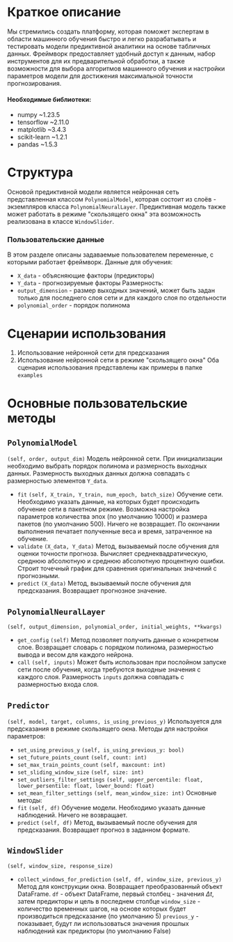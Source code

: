 # Краткое описание
Мы стремились создать платформу, которая поможет экспертам в области машинного обучения быстро и легко разрабатывать и тестировать модели предиктивной аналитики на основе табличных данных. Фреймворк предоставляет удобный доступ к данным, набор инструментов для их предварительной обработки, а также возможности для выбора алгоритмов машинного обучения и настройки параметров модели для достижения максимальной точности прогнозирования.
#### Необходимые библиотеки:
* numpy ~1.23.5
* tensorflow ~2.11.0
* matplotlib ~3.4.3
* scikit-learn ~1.2.1
* pandas ~1.5.3
# Структура
Основой предиктивной модели является нейронная сеть представленная классом `PolynomialModel`, которая состоит из слоёв - экземпляров класса `PolynomialNeuralLayer`.
Предиктивная модель также может работать в режиме "скользящего окна" эта возможность реализована в классе `WindowSlider`.
### Пользовательские данные
В этом разделе описаны задаваемые пользователем переменные, с которыми работает фреймворк.
Данные для обучения:
* `X_data` - объясняющие факторы (предикторы)
* `Y_data` - прогнозируемые факторы
Размерность:
* `output_dimension` - размер выходных значений, может быть задан только для последнего слоя сети и для каждого слоя по отдельности
* `polynomial_order` - порядок полинома
# Сценарии использования
1. Использование нейронной сети для предсказания
2. Использование нейронной сети в режиме "скользящего окна"
Оба сценария использования представлены как примеры в папке `examples`
# Основные пользовательские методы
## `PolynomialModel`
`(self, order, output_dim)`
Модель нейронной сети. При инициализации необходимо выбрать порядок полинома и размерность выходных данных. Размерность выходных данных должна совпадать с размерностью элементов `Y_data`.
*  `fit`
	`(self, X_train, Y_train, num_epoch, batch_size)`
	Обучение сети. Необходимо указать данные, на которых будет происходить обучение сети в пакетном режиме. Возможна настройка параметров количества эпох (по умолчанию 10000) и размера пакетов (по умолчанию 500).
	Ничего не возвращает. По окончании выполнения печатает полученные веса и время, затраченное на обучение.
* `validate`
	`(X_data, Y_data)`
	Метод, вызываемый после обучения для оценки точности прогноза.
	Вычисляет среднеквадратическую, среднюю абсолютную и среднюю абсолютную процентную ошибки. Строит точечный график для сравнения оригинальных значений с прогнозными.
* `predict`
	`(X_data)`
	Метод, вызываемый после обучения для предсказания.
	Возвращает прогнозное значение.
## `PolynomialNeuralLayer`
`(self, output_dimension, polynomial_order, initial_weights, **kwargs)`
*  `get_config`
	`(self)`
	Метод позволяет получить данные о конкретном слое. Возвращает словарь с порядком полинома, размерностью вывода и весом для каждого нейрона.
* `call`
	`(self, inputs)`
	Может быть использован при послойном запуске сети после обучения, когда требуются выходные значения с каждого слоя. Размерность `inputs` должна совпадать с размерностью входа слоя.
## `Predictor`
`(self, model, target, columns, is_using_previous_y)`
Используется для предсказания в режиме скользящего окна.
Методы для настройки параметров:
* `set_using_previous_y`
	`(self, is_using_previous_y: bool)`
* `set_future_points_count`
	`(self, count: int)`
* `set_max_train_points_count`
	`(self, maxcount: int)`
* `set_sliding_window_size`
	`(self, size: int)`
* `set_outliers_filter_settings`
	`(self, upper_percentile: float, lower_persentile: float, lower_bound: float)`
* `set_mean_filter_settings`
	`(self, mean_window_size: int)`
Основные методы:
*  `fit`
	`(self, df)`
	Обучение модели. Необходимо указать данные наблюдений.
	Ничего не возвращает.
* `predict`
	`(self, df)`
	Метод, вызываемый после обучения для предсказания.
	Возвращает прогноз в заданном формате.
## `WindowSlider`
`(self, window_size, response_size)`
*  `collect_windows_for_prediction`
	`(self, df, window_size, previous_y)`
	Метод для конструкции окна. Возвращает преобразованный объект DataFrame.
	`df` - объект DataFrame, первый столбец - значения $\Delta t$, затем предикторы и цель в последнем столбце
	`window_size` - количество временных шагов, на основе которых будет производиться предсказание (по умолчанию 5)
	`previous_y` - показывает, будут ли использоваться значения прошлых наблюдений как предикторы (по умолчанию False)



